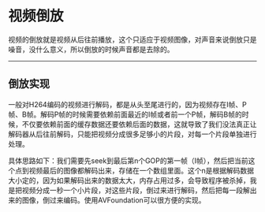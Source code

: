 # 视频倒放

视频的倒放就是视频从后往前播放，这个只适应于视频图像，对声音来说倒放只是噪音，没什么意义，所以倒放的时候声音都是去除的。

------

## 倒放实现

一般对H264编码的视频进行解码，都是从头至尾进行的，因为视频存在I帧、P帧、B帧。解码P帧的时候需要依赖前面最近的I帧或者前一个P帧，解码B帧的时候，不仅要依赖前面的缓存数据还要依赖后面的数据，这就导致了我们没法真正让解码器从后往前解码，只能把视频分成很多足够小的片段，对每一个片段单独进行处理。

具体思路如下：我们需要先seek到最后第n个GOP的第一帧（I帧），然后把当前这个点到视频最后的图像都解码出来，存储在一个数组里面。这个n是根据解码数据大小定的，因为如果解码出来的数据太大，内存占用过多，会导致程序被杀掉，我是把视频分成一秒一个小片段，对这些片段，倒过来进行解码，然后把每一段解出来的图像，倒过来编码。使用AVFoundation可以很方便的实现。